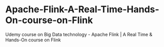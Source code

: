# Apache-Flink-A-Real-Time-Hands-On-course-on-Flink
Udemy course on Big Data technology - Apache Flink | A Real Time &amp; Hands-On course on Flink

